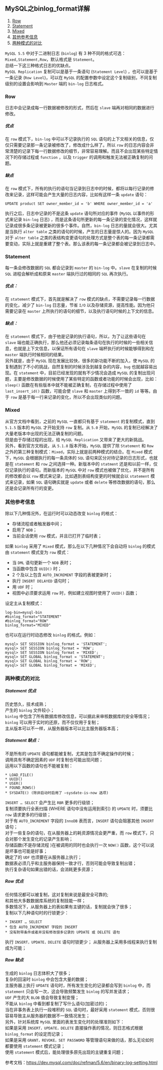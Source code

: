 ## MySQL之binlog_format详解
1. [Row](#Row "Row")
1. [Statement](#Statement "Statement")
1. [Mixed](#Mixed "Mixed")
1. [其他参考信息](#其他参考信息 "其他参考信息")
1. [两种模式的对比](#两种模式的对比 "两种模式的对比")

`MySQL 5.5` 中对于二进制日志 (`binlog`) 有 3 种不同的格式可选：`Mixed,Statement,Row`，默认格式是 `Statement`。    
总结一下这三种格式日志的优缺点。  
`MySQL Replication` 复制可以是基于一条语句 (`Statement Level`) ，也可以是基于一条记录 (`Row Level`)，可以在 `MySQL` 的配置参数中设定这个复制级别，不同复制级别的设置会影响到 `Master` 端的 `bin-log` 日志格式。

### Row
日志中会记录成每一行数据被修改的形式，然后在 `slave` 端再对相同的数据进行修改。  

##### 优点
在 `row` 模式下，`bin-log` 中可以不记录执行的 `SQL` 语句的上下文相关的信息，仅仅只需要记录那一条记录被修改了，修改成什么样了。所以 `row` 的日志内容会非常清楚的记录下每一行数据修改的细节，非常容易理解。而且不会出现某些特定情况下的存储过程或 `function` ，以及 `trigger` 的调用和触发无法被正确复制的问题。  

##### 缺点
在 `row` 模式下，所有的执行的语句当记录到日志中的时候，都将以每行记录的修改来记录，这样可能会产生大量的日志内容，比如有这样一条 `update` 语句：  
```
UPDATE product SET owner_member_id = 'b' WHERE owner_member_id = 'a'
```
执行之后，日志中记录的不是这条 `update` 语句所对应的事件 (`MySQL` 以事件的形式来记录 `bin-log` 日志) ，而是这条语句所更新的每一条记录的变化情况，这样就记录成很多条记录被更新的很多个事件。自然，`bin-log` 日志的量就会很大。尤其是当执行 `alter table` 之类的语句的时候，产生的日志量是惊人的。因为 `MySQL` 对于 `alter table` 之类的表结构变更语句的处理方式是整个表的每一条记录都需要变动，实际上就是重建了整个表。那么该表的每一条记录都会被记录到日志中。  

### Statement
每一条会修改数据的 `SQL` 都会记录到 `master` 的 `bin-log` 中。`slave` 在复制的时候 `SQL` 进程会解析成和原来 `master` 端执行过的相同的 `SQL` 再次执行。  

##### 优点：
在 `statement` 模式下，首先就是解决了 `row` 模式的缺点，不需要记录每一行数据的变化，减少了 `bin-log` 日志量，节省 `I/O` 以及存储资源，提高性能。因为他只需要记录在 `master` 上所执行的语句的细节，以及执行语句时候的上下文的信息。  

##### 缺点：
在 `statement` 模式下，由于他是记录的执行语句，所以，为了让这些语句在 `slave` 端也能正确执行，那么他还必须记录每条语句在执行的时候的一些相关信息，也就是上下文信息，以保证所有语句在 `slave` 端杯执行的时候能够得到和在 `master` 端执行时候相同的结果。  
另外就是，由于 `MySQL` 现在发展比较快，很多的新功能不断的加入，使 `MySQL` 的复制遇到了不小的挑战，自然复制的时候涉及到越复杂的内容，`bug` 也就越容易出现。在 `statement` 中，目前已经发现的就有不少情况会造成 `MySQL` 的复制出现问题，主要是修改数据的时候使用了某些特定的函数或者功能的时候会出现，比如：`sleep()` 函数在有些版本中就不能被正确复制，在存储过程中使用了 `last_insert_id()` 函数，可能会使 `slave` 和 `master` 上得到不一致的 `id` 等等。由于 `row` 是基于每一行来记录的变化，所以不会出现类似的问题。  

### Mixed
从官方文档中看到，之前的 `MySQL` 一直都只有基于 `statement` 的复制模式，直到 `5.1.5` 版本的 `MySQL` 才开始支持 `row` 复制。从 `5.0` 开始，`MySQL` 的复制已经解决了大量老版本中出现的无法正确复制的问题。  
但是由于存储过程的出现，给 `MySQL Replication` 又带来了更大的新挑战。  
另外，看到官方文档说，从 `5.1.8` 版本开始，`MySQL` 提供了除 `Statement` 和 `Row` 之外的第三种复制模式：`Mixed`，实际上就是前两种模式的结合。在 `Mixed` 模式下，`MySQL` 会根据执行的每一条具体的 `SQL` 语句来区分对待记录的日志形式，也就是在 `statement` 和 `row` 之间选择一种。新版本中的 `statment` 还是和以前一样，仅仅记录执行的语句。而新版本的 `MySQL` 中对 `row` 模式也被做了优化，并不是所有的修改都会以 `row` 模式来记录，比如遇到表结构变更的时候就会以 `statement` 模式来记录，如果 `SQL` 语句确实就是 `update` 或者 `delete` 等修改数据的语句，那么还是会记录所有行的变更。  

### 其他参考信息
除以下几种情况外，在运行时可以动态改变 `binlog` 的格式：  
* 存储流程或者触发器中间；  
* 启用了 `NDB`；  
* 当前会话使用 `row` 模式，并且已打开了临时表；  

如果 `binlog` 采用了 `Mixed` 模式，那么在以下几种情况下会自动将 `binlog` 的模式由 `statement` 模式变为 `row` 模式：  
* 当 `DML` 语句更新一个 `NDB` 表时；
* 当函数中包含 `UUID()` 时；
* 2 个及以上包含 `AUTO_INCREMENT` 字段的表被更新时；
* 执行 `INSERT DELAYED` 语句时；
* 用 `UDF` 时；
* 视图中必须要求运用 `row` 时，例如建立视图时使用了 `UUID()` 函数；

设定主从复制模式：  
```
log-bin=mysql-bin
#binlog_format="STATEMENT"
#binlog_format="ROW"
binlog_format="MIXED"
```

也可以在运行时动态修改 `binlog` 的格式。例如：  
```
mysql> SET SESSION binlog_format = 'STATEMENT';
mysql> SET SESSION binlog_format = 'ROW';
mysql> SET SESSION binlog_format = 'MIXED';
mysql> SET GLOBAL binlog_format = 'STATEMENT';
mysql> SET GLOBAL binlog_format = 'ROW';
mysql> SET GLOBAL binlog_format = 'MIXED';
```

### 两种模式的对比
##### Statement 优点
历史悠久，技术成熟；  
产生的 `binlog` 文件较小；  
`binlog` 中包含了所有数据库修改信息，可以据此来审核数据库的安全等情况；  
`binlog` 可以用于实时的还原，而不仅仅用于复制；  
主从版本可以不一样，从服务器版本可以比主服务器版本高；  

##### Statement 缺点：
不是所有的 `UPDATE` 语句都能被复制，尤其是包含不确定操作的时候；  
调用具有不确定因素的 `UDF` 时复制也可能出现问题；  
运用以下函数的语句也不能被复制：  
```
* LOAD_FILE()
* UUID()
* USER()
* FOUND_ROWS()
* SYSDATE() (除非启动时启用了 –sysdate-is-now 选项)
```
`INSERT … SELECT` 会产生比 `RBR` 更多的行级锁；  
复制须要执行全表扫描 (WHERE 语句中没有运用到索引) 的 `UPDATE` 时，须要比 `row` 请求更多的行级锁；  
对于有 `AUTO_INCREMENT` 字段的 `InnoDB` 表而言，`INSERT` 语句会阻塞其他 `INSERT` 语句；  
对于一些复杂的语句，在从服务器上的耗资源情况会更严重，而 `row` 模式下，只会对那个发生变化的记录产生影响；  
存储函数(不是存储流程 )在被调用的同时也会执行一次 `NOW()` 函数，这个可以说是坏事也可能是好事；  
确定了的 `UDF` 也须要在从服务器上执行；  
数据表必须几乎和主服务器保持一致才行，否则可能会导致复制出错；  
执行复杂语句如果出错的话，会消耗更多资源；  

##### Row 优点
任何情况都可以被复制，这对复制来说是最安全可靠的;  
和其他大多数数据库系统的复制技能一样；  
多数情况下，从服务器上的表如果有主键的话，复制就会快了很多；  
复制以下几种语句时的行锁更少：  
```
* INSERT … SELECT
* 包含 AUTO_INCREMENT 字段的 INSERT
* 没有附带条件或者并没有修改很多记录的 UPDATE 或 DELETE 语句
```
执行 `INSERT，UPDATE，DELETE` 语句时锁更少；
从服务器上采用多线程来执行复制成为可能；

##### Row 缺点
生成的 `binlog` 日志体积大了很多；  
复杂的回滚时 `binlog` 中会包含大量的数据；  
主服务器上执行 `UPDATE` 语句时，所有发生变化的记录都会写到 `binlog` 中，而 `statement` 只会写一次，这会导致频繁发生 `binlog` 的写并发请求；  
`UDF` 产生的大 `BLOB` 值会导致复制变慢；  
不能从 `binlog` 中看到都复制了写什么语句(加密过的)；  
当在非事务表上执行一段堆积的 `SQL` 语句时，最好采用 `statement` 模式，否则很容易导致主从服务器的数据不一致情况发生；  
另外，针对系统库 `MySQL` 里面的表发生变化时的处理准则如下：  
如果是采用 `INSERT，UPDATE，DELETE` 直接操作表的情况，则日志格式根据 `binlog_format` 的设定而记录；  
如果是采用 `GRANT，REVOKE，SET PASSWORD` 等管理语句来做的话，那么无论如何都要使用 `statement` 模式记录；  
使用 `statement` 模式后，能处理很多原先出现的主键重复问题；  


参考文档：https://dev.mysql.com/doc/refman/5.6/en/binary-log-setting.html
